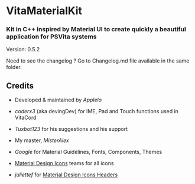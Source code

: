 # VitaMaterialKit

### Kit in C++ inspired by Material UI to create quickly a beautiful application for PSVita systems

Version: 0.5.2

Need to see the changelog ? Go to Changelog.md file available in the same folder.

## Credits

* Developed & maintained by *Applelo*
* *coderx3* (aka devingDev) for IME, Pad and Touch functions used in VitaCord
* *Tuxbot123* for his suggestions and his support
* My master, *MisterAlex*


* *Google* for Material Guidelines, Fonts, Components, Themes
* [Material Design Icons](https://github.com/Templarian/MaterialDesign-Webfont/) teams for all icons
* *juliettef* for [Material Design Icons Headers](https://github.com/juliettef/IconFontCppHeaders)
